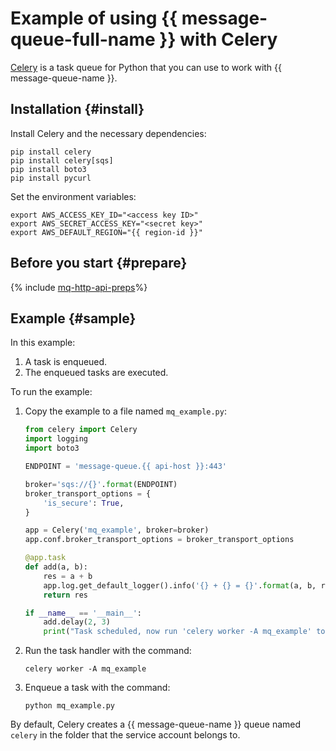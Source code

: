 # Example of using {{ message-queue-full-name }} with Celery

[Celery](https://docs.celeryproject.org/en/stable/) is a task queue for Python that you can use to work with {{ message-queue-name }}.

## Installation {#install}

Install Celery and the necessary dependencies:

```
pip install celery
pip install celery[sqs]
pip install boto3
pip install pycurl
```

Set the environment variables:

```
export AWS_ACCESS_KEY_ID="<access key ID>"
export AWS_SECRET_ACCESS_KEY="<secret key>"
export AWS_DEFAULT_REGION="{{ region-id }}"
```

## Before you start {#prepare}

{% include [mq-http-api-preps](../_includes_service/mq-http-api-preps.md)%}

## Example {#sample}

In this example:

1. A task is enqueued.
1. The enqueued tasks are executed.

To run the example:

1. Copy the example to a file named `mq_example.py`:

   ```python
   from celery import Celery
   import logging
   import boto3

   ENDPOINT = 'message-queue.{{ api-host }}:443'

   broker='sqs://{}'.format(ENDPOINT)
   broker_transport_options = {
       'is_secure': True,
   }

   app = Celery('mq_example', broker=broker)
   app.conf.broker_transport_options = broker_transport_options

   @app.task
   def add(a, b):
       res = a + b
       app.log.get_default_logger().info('{} + {} = {}'.format(a, b, res))
       return res

   if __name__ == '__main__':
       add.delay(2, 3)
       print("Task scheduled, now run 'celery worker -A mq_example' to execute it")
   ```

1. Run the task handler with the command:

   ```
   celery worker -A mq_example
   ```

1. Enqueue a task with the command:

   ```
   python mq_example.py
   ```

By default, Celery creates a {{ message-queue-name }} queue named `celery` in the folder that the service account belongs to.
